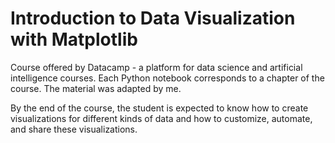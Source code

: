 
# Introduction to Data Visualization with Matplotlib

Course offered by Datacamp - a platform for data science and artificial intelligence courses. Each Python notebook corresponds to a chapter of the course.
The material was adapted by me.

By the end of the course, the student is expected to know how to create visualizations for different kinds of data and how to customize, automate, and share these visualizations.

